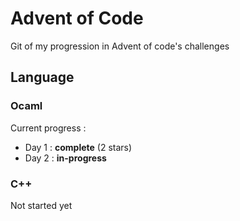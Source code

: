 # Advent of Code

Git of my progression in Advent of code's challenges

## Language 
### Ocaml

Current progress :
- Day 1 : **complete** (2 stars)
- Day 2 : **in-progress**

### C++

Not started yet
